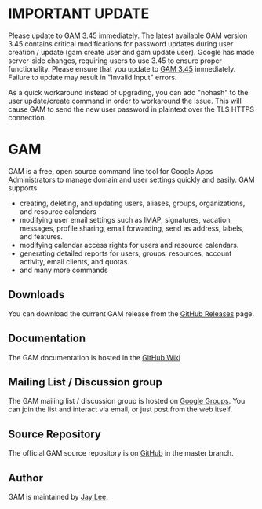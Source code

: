 IMPORTANT UPDATE
============================
Please update to [GAM 3.45] immediately. The latest available GAM version 3.45 contains critical modifications for password updates during user creation / update (gam create user and gam update user). Google has made server-side changes, requiring users to use 3.45 to ensure proper functionality. Please ensure that you update to [GAM 3.45] immediately. Failure to update may result in "Invalid Input" errors.

As a quick workaround instead of upgrading, you can add "nohash" to the user update/create command in order to workaround the issue. This will cause GAM to send the new user password in plaintext over the TLS HTTPS connection.

GAM
============================
GAM is a free, open source command line tool for
Google Apps Administrators to manage
domain and user settings quickly and easily. GAM supports

* creating, deleting, and updating users, aliases, groups, 
  organizations, and resource calendars
* modifying user email settings such as IMAP, signatures,
  vacation messages, profile sharing, email forwarding,
  send as address, labels, and features.
* modifying calendar access rights for users and resource calendars.
* generating detailed reports for users, groups, resources,
  account activity, email clients, and quotas.
* and many more commands

Downloads
---------
You can download the current GAM release from 
the [GitHub Releases] page.

Documentation
------------------
The GAM documentation is hosted in the [GitHub Wiki]

Mailing List / Discussion group
-------------------------------
The GAM mailing list / discussion group is hosted
on [Google Groups].  You can join the list and interact
via email, or just post from the web itself.

Source Repository
-----------------
The official GAM source repository is on [GitHub] in the master branch.

Author
------
GAM is maintained by <a href="mailto:jay0lee@gmail.com">Jay Lee</a>.

[GAM 3.45]: https://git.io/gamreleases
[GitHub Releases]: https://github.com/jay0lee/GAM/releases
[GitHub]: https://github.com/jay0lee/GAM/tree/master
[GitHub Wiki]: https://github.com/jay0lee/GAM/wiki/
[Google Groups]: http://groups.google.com/group/google-apps-manager
